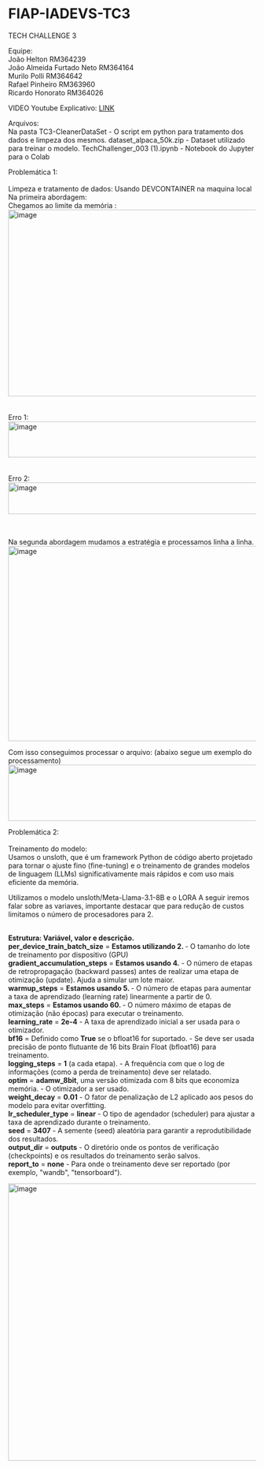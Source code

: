 # FIAP-IADEVS-TC3
TECH CHALLENGE 3


Equipe: <br> 
João Helton RM364239 <br>
João Almeida Furtado Neto RM364164 <br>
Murilo Polli RM364642 <br>
Rafael Pinheiro RM363960 <br> 
Ricardo Honorato RM364026 <br>


VIDEO Youtube Explicativo:  [LINK](https://www.youtube.com/watch?v=oLilCQ-NvBc) <br>
  
Arquivos:<br>
Na pasta TC3-CleanerDataSet - O script em python para tratamento dos dados e limpeza dos mesmos.
dataset_alpaca_50k.zip - Dataset utilizado para treinar o modelo.
TechChallenger_003 (1).ipynb - Notebook do Jupyter para o Colab



Problemática 1:<br><br>
Limpeza e tratamento de dados: Usando DEVCONTAINER na maquina local <br>
Na primeira abordagem: <br>
Chegamos ao limite da memória : <br>
<img width="733" height="379" alt="image" src="https://github.com/user-attachments/assets/0550a960-45ce-4b36-9827-b2def6a74343" /> <br> <br> <br>
Erro 1:
<img width="752" height="73" alt="image" src="https://github.com/user-attachments/assets/326930a9-2dcf-4a58-ad6f-8a258bd6f4c2" /> <br><br><br>
Erro 2:
<img width="739" height="64" alt="image" src="https://github.com/user-attachments/assets/7075bb15-4824-4955-a93e-54af0c7a373e" /> <br><br><br>

Na segunda abordagem mudamos a estratégia e processamos linha a linha. <br>
<img width="745" height="396" alt="image" src="https://github.com/user-attachments/assets/78a2dc84-9072-4c46-b70f-e4d93a15b5a0" />

Com isso conseguimos processar o arquivo: (abaixo segue um exemplo do processamento) <br>
<img width="752" height="114" alt="image" src="https://github.com/user-attachments/assets/ca87ba70-ccc0-4589-9a28-01b1b008c257" /> <br>


Problemática 2:<br><br>
Treinamento do modelo: <br>
Usamos o unsloth, que é um framework Python de código aberto projetado para tornar o ajuste fino (fine-tuning) e o treinamento de grandes modelos de linguagem (LLMs) significativamente mais rápidos e com uso mais eficiente da memória. <br>

Utilizamos o modelo unsloth/Meta-Llama-3.1-8B e o LORA
A seguir iremos falar sobre as variaves, importante destacar que para redução de custos limitamos o número de procesadores para 2. <br><br>

<b>Estrutura: Variável,  valor e descrição.</b><br>
<b>per_device_train_batch_size</b>	= <b> Estamos utilizando 2. </b> - O tamanho do lote de treinamento por dispositivo (GPU) <br>
<b>gradient_accumulation_steps</b> = <b>Estamos usando 4.</b> -  O número de etapas de retropropagação (backward passes) antes de realizar uma etapa de otimização (update). Ajuda a simular um lote maior.  <br>
<b>warmup_steps</b> = <b>Estamos usando 5. </b> -  O número de etapas para aumentar a taxa de aprendizado (learning rate) linearmente a partir de 0.  <br>
<b>max_steps</b> =  <b> Estamos usando 60. </b>- O número máximo de etapas de otimização (não épocas) para executar o treinamento. <br>
<b>learning_rate</b> = <b> 2e-4</b> -	A taxa de aprendizado inicial a ser usada para o otimizador. <br>
<b>bf16</b> = Definido como <b>True</b> se o bfloat16 for suportado. - Se deve ser usada precisão de ponto flutuante de 16 bits Brain Float (bfloat16) para treinamento. <br>
<b>logging_steps</b>	=  <b>1</b> (a cada etapa). -	A frequência com que o log de informações (como a perda de treinamento) deve ser relatado. <br>
<b>optim</b> = <b>adamw_8bit</b>, uma versão otimizada com 8 bits que economiza memória.  - O otimizador a ser usado. <br>
<b>weight_decay</b>	= <b>0.01</b> - O fator de penalização de L2 aplicado aos pesos do modelo para evitar overfitting.  <br>
<b>lr_scheduler_type</b> = <b>linear</b> -	O tipo de agendador (scheduler) para ajustar a taxa de aprendizado durante o treinamento.  <br>
<b>seed</b>	= <b>3407</b> - A semente (seed) aleatória para garantir a reprodutibilidade dos resultados. <br>
<b>output_dir</b>	= <b>outputs</b> - O diretório onde os pontos de verificação (checkpoints) e os resultados do treinamento serão salvos. <br>
<b>report_to</b> = <b>none</b> - Para onde o treinamento deve ser reportado (por exemplo, "wandb", "tensorboard"). <br>


<img width="955" height="563" alt="image" src="https://github.com/user-attachments/assets/8e355024-c708-4e8f-84c9-1b0bc1f5b2a2" />








